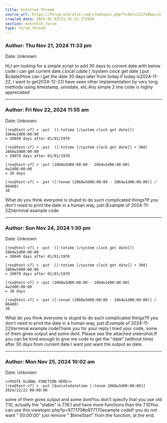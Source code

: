 ```yaml
---
title: Untitled Thread
source_url: https://forum.mikrotik.com/viewtopic.php?f=9&t=212738&p=1110892#p1110892
crawled_date: 2025-02-02T21:35:22.272916
section: mikrotik_forum
type: forum_thread
---
```


### Author: Thu Nov 21, 2024 11:33 pm
Date: Unknown

Hi,I am looking for a simple script to add 30 days to current date.with below code i can get current date.{:local cdate  [ /system clock get date ]:put $cdate}How can i get the date 30 days later from today.if today is2024-11-22, i want to get2024-12-22I have seen other implementation by very long methods using timestamp, unixdate, etc.Any simple 2 line code is highly appreciated


---
### Author: Fri Nov 22, 2024 11:55 am
Date: Unknown

```
[rex@test-v7] > :put  ([:totime [/system clock get date]])      
2864w1d00:00:00
= 20049 days after 01/01/1970

[rex@test-v7] > :put  ([:totime [/system clock get date]] + 30d)
2868w3d00:00:00
= 20079 days after 01/01/1970

[rex@test-v7] > :put (2868w3d00:00:00 - 2864w1d00:00:00)               
4w2d00:00:00
= 30 days

[rex@test-v7] > :put ([:tonum (2868w3d00:00:00 - 2864w1d00:00:00)] / 86400)
30
```

What do you think everyone is stupid to do such complicated things?If you don't need to print the date in a human way, just:(Example of 2024-11-22)terminal example code


---
### Author: Sun Nov 24, 2024 1:30 pm
Date: Unknown

```
[rex@test-v7] > :put  ([:totime [/system clock get date]])      
2864w1d00:00:00
= 20049 days after 01/01/1970

[rex@test-v7] > :put  ([:totime [/system clock get date]] + 30d)
2868w3d00:00:00
= 20079 days after 01/01/1970

[rex@test-v7] > :put (2868w3d00:00:00 - 2864w1d00:00:00)               
4w2d00:00:00
= 30 days

[rex@test-v7] > :put ([:tonum (2868w3d00:00:00 - 2864w1d00:00:00)] / 86400)
30
```

What do you think everyone is stupid to do such complicated things?If you don't need to print the date in a human way, just:(Example of 2024-11-22)terminal example codeThank you for your reply.I tried your code, some of them gives output and some dont. Please see the attached sreenshot.If you can be kind enough to give me code to get the "date" (without time) after 30 days from current date.I want just want the output as date.


---
### Author: Mon Nov 25, 2024 10:02 am
Date: Unknown

```
<<PASTE GLOBAL FUNCTION HERE>>
[rex@test-v7] > :put [$unixtodatetime [:tonum 2868w3d00:00:00]]
2024/12/22 00:00:00
```

some of them gives output and some dontYou don't specify that you use old 7.10, actually the "stable" is 7.16.1 and have more functions than the 7.10You can use this:viewtopic.php?p=977170#p977170example codeIf you do not want " 00:00:00" just remove " $timeStart" from the function, at the end.

